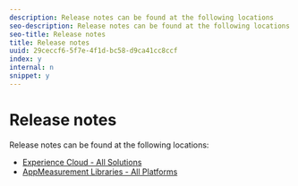 ```yaml
---
description: Release notes can be found at the following locations 
seo-description: Release notes can be found at the following locations 
seo-title: Release notes
title: Release notes
uuid: 29ceccf6-5f7e-4f1d-bc58-d9ca41cc8ccf
index: y
internal: n
snippet: y
---
```


# Release notes

Release notes can be found at the following locations:

* [Experience Cloud - All Solutions](https://marketing.adobe.com/resources/help/en_US/whatsnew/) 
* [AppMeasurement Libraries - All Platforms](https://marketing.adobe.com/resources/help/en_US/sc/appmeasurement/release/)

